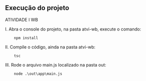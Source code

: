 ## Execução do projeto

ATIVIDADE I WB

I. Abra o console do projeto, na pasta atvi-wb, execute o comando:
```console
    npm install
```
II. Compile o código, ainda na pasta atvi-wb:
```console
    tsc
```
III. Rode o arquivo main.js localizado na pasta out:
```console
    node .\out\app\main.js
``` 